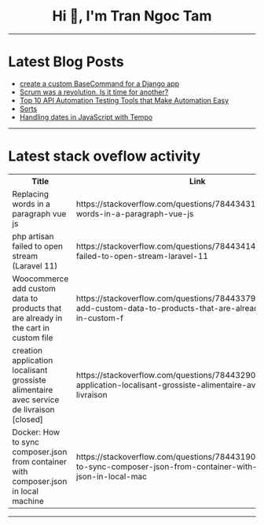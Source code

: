 <h1 align="center">Hi 👋, I'm Tran Ngoc Tam</h1>

---

# Latest Blog Posts 
<!-- BLOG-POST-LIST:START -->
- [create a custom BaseCommand for a Django app](https://dev.to/doridoro/create-a-custom-basecommand-for-a-django-app-38k0)
- [Scrum was a revolution. Is it time for another?](https://dev.to/horaceshmorace/scrum-was-a-revolution-is-it-time-for-another-20g2)
- [Top 10 API Automation Testing Tools that Make Automation Easy](https://dev.to/jamescantor38/top-10-api-automation-testing-tools-that-make-automation-easy-3611)
- [Sorts](https://dev.to/imnotleo/sorts-2pbd)
- [Handling dates in JavaScript with Tempo](https://dev.to/logrocket/handling-dates-in-javascript-with-tempo-2901)
<!-- BLOG-POST-LIST:END -->

---

# Latest stack oveflow activity
<table>
  <tr><th>Title</th><th>Link</th></tr>
  <!-- STACKOVERFLOW:START --><tr><td>Replacing words in a paragraph vue js</td><td>https://stackoverflow.com/questions/78443431/replacing-words-in-a-paragraph-vue-js</td></tr><tr><td>php artisan failed to open stream &lpar;Laravel 11&rpar;</td><td>https://stackoverflow.com/questions/78443414/php-artisan-failed-to-open-stream-laravel-11</td></tr><tr><td>Woocommerce add custom data to products that are already in the cart in custom file</td><td>https://stackoverflow.com/questions/78443379/woocommerce-add-custom-data-to-products-that-are-already-in-the-cart-in-custom-f</td></tr><tr><td>creation application localisant grossiste alimentaire avec service de livraison [closed]</td><td>https://stackoverflow.com/questions/78443290/creation-application-localisant-grossiste-alimentaire-avec-service-de-livraison</td></tr><tr><td>Docker: How to sync composer.json from container with composer.json in local machine</td><td>https://stackoverflow.com/questions/78443190/docker-how-to-sync-composer-json-from-container-with-composer-json-in-local-mac</td></tr><!-- STACKOVERFLOW:END -->
</table>

---


